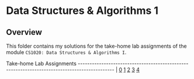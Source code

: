 # Data Structures & Algorithms 1

## Overview
This folder contains my solutions for the take-home lab assignments of the module `CS1020: Data Structures & Algorithms I`.

Take-home Lab Assignments
--------------------------------------------------------------------------------------------- |
[0](https://github.com/shumarb/coursework/tree/master/data-structures-and-algorithms-1/lab-0)
[1](https://github.com/shumarb/coursework/tree/master/data-structures-and-algorithms-1/lab-1)
[2](https://github.com/shumarb/coursework/tree/master/data-structures-and-algorithms-1/lab-2)
[3](https://github.com/shumarb/coursework/tree/master/data-structures-and-algorithms-1/lab-3)
[4](https://github.com/shumarb/coursework/tree/master/data-structures-and-algorithms-1/lab-4)
